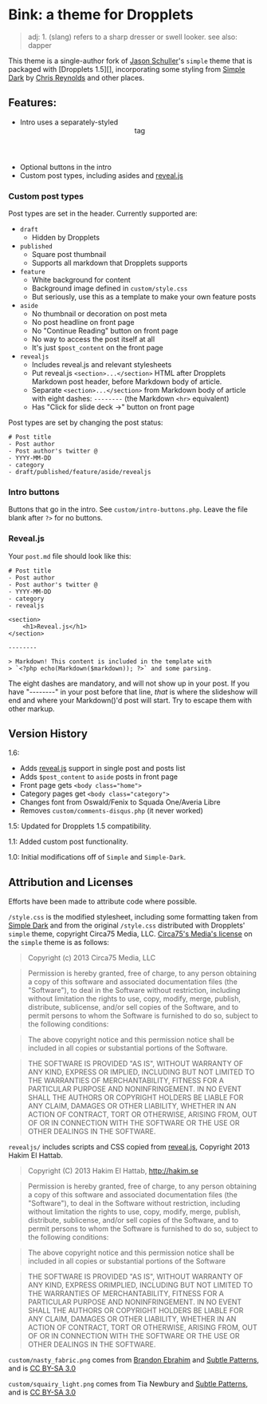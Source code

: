 # Bink: a theme for Dropplets

> adj: 1. (slang) refers to a sharp dresser or swell looker. see also: dapper

This theme is a single-author fork of [Jason Schuller][]'s `simple` theme that is packaged with [Dropplets 1.5][], incorporating some styling from [Simple Dark][] by [Chris Reynolds][] and other places. 

## Features:

* Intro uses a separately-styled <header> tag
* Optional buttons in the intro
* Custom post types, including asides and [reveal.js][]

### Custom post types

Post types are set in the header. Currently supported are:

* `draft`
    * Hidden by Dropplets
* `published`
    * Square post thumbnail
    * Supports all markdown that Dropplets supports
* `feature`
    * White background for content
    * Background image defined in `custom/style.css`
    * But seriously, use this as a template to make your own feature posts
* `aside`
    * No thumbnail or decoration on post meta
    * No post headline on front page
    * No "Continue Reading" button on front page
    * No way to access the post itself at all
    * It's just `$post_content` on the front page
* `revealjs`
    * Includes reveal.js and relevant stylesheets
    * Put reveal.js `<section>...</section>` HTML after Dropplets Markdown post header, before Markdown body of article.
    * Separate `<section>...</section>` from Markdown body of article with eight dashes: `--------` (the Markdown `<hr>` equivalent)
    * Has "Click for slide deck &rarr;" button on front page
    
Post types are set by changing the post status:

    # Post title 
    - Post author
    - Post author's twitter @
    - YYYY-MM-DD
    - category
    - draft/published/feature/aside/revealjs
    
### Intro buttons 

Buttons that go in the intro. See `custom/intro-buttons.php`. Leave the file blank after `?>` for no buttons. 

### Reveal.js

Your `post.md` file should look like this:

    # Post title
    - Post author
    - Post author's twitter @
    - YYYY-MM-DD
    - category
    - revealjs

    <section>
        <h1>Reveal.js</h1>
    </section>

    ----‐---

    > Markdown! This content is included in the template with
    > `<?php echo(Markdown($markdown)); ?>` and some parsing.

The eight dashes are mandatory, and will not show up in your post. If you have "--------" in your post before that line, *that* is where the slideshow will end and where your Markdown()'d post will start. Try to escape them with other markup.

## Version History

1.6:

- Adds [reveal.js][] support in single post and posts list
- Adds `$post_content` to `aside` posts in front page
- Front page gets `<body class="home">`
- Category pages get `<body class="category">`
- Changes font from Oswald/Fenix to Squada One/Averia Libre
- Removes `custom/comments-disqus.php` (it never worked)

1.5: Updated for Dropplets 1.5 compatibility.

1.1: Added custom post functionality.

1.0: Initial modifications off of `Simple` and `Simple-Dark`.

## Attribution and Licenses

Efforts have been made to attribute code where possible. 

`/style.css` is the modified stylesheet, including some formatting taken from [Simple Dark][] and from the original `/style.css` distributed with Dropplets' `simple` theme, copyright Circa75 Media, LLC. [Circa75's Media's license][] on the `simple` theme is as follows:

> Copyright (c) 2013 Circa75 Media, LLC

> Permission is hereby granted, free of charge, to any person obtaining a copy of this software and associated documentation files (the "Software"), to deal in the Software without restriction, including without limitation the rights to use, copy, modify, merge, publish, distribute, sublicense, and/or sell copies of the Software, and to permit persons to whom the Software is furnished to do so, subject to the following conditions:

> The above copyright notice and this permission notice shall be included in all copies or substantial portions of the Software.

> THE SOFTWARE IS PROVIDED "AS IS", WITHOUT WARRANTY OF ANY KIND, EXPRESS OR IMPLIED, INCLUDING BUT NOT LIMITED TO THE WARRANTIES OF MERCHANTABILITY, FITNESS FOR A PARTICULAR PURPOSE AND NONINFRINGEMENT. IN NO EVENT SHALL THE AUTHORS OR COPYRIGHT HOLDERS BE LIABLE FOR ANY CLAIM, DAMAGES OR OTHER LIABILITY, WHETHER IN AN ACTION OF CONTRACT, TORT OR OTHERWISE, ARISING FROM, OUT OF OR IN CONNECTION WITH THE SOFTWARE OR THE USE OR OTHER DEALINGS IN THE SOFTWARE.

`revealjs/` includes scripts and CSS copied from [reveal.js][], Copyright 2013 Hakim El Hattab.

> Copyright (C) 2013 Hakim El Hattab, http://hakim.se

> Permission is hereby granted, free of charge, to any person obtaining a copy of this software and associated documentation files (the "Software"), to deal in the Software without restriction, including without limitation the rights to use, copy, modify, merge, publish, distribute, sublicense, and/or sell copies of the Software, and to permit persons to whom the Software is furnished to do so, subject to the following conditions:

> The above copyright notice and this permission notice shall be included in all copies or substantial portions of the Software

> THE SOFTWARE IS PROVIDED "AS IS", WITHOUT WARRANTY OF ANY KIND, EXPRESS ORIMPLIED, INCLUDING BUT NOT LIMITED TO THE WARRANTIES OF MERCHANTABILITY, FITNESS FOR A PARTICULAR PURPOSE AND NONINFRINGEMENT. IN NO EVENT SHALL THE AUTHORS OR COPYRIGHT HOLDERS BE LIABLE FOR ANY CLAIM, DAMAGES OR OTHER LIABILITY, WHETHER IN AN ACTION OF CONTRACT, TORT OR OTHERWISE, ARISING FROM, OUT OF OR IN CONNECTION WITH THE SOFTWARE OR THE USE OR OTHER DEALINGS IN THE SOFTWARE.

`custom/nasty_fabric.png` comes from [Brandon Ebrahim](http://dribbble.com/graphcoder) and [Subtle Patterns](http://subtlepatterns.com/nasty-fabric/), and is [CC BY-SA 3.0](http://creativecommons.org/licenses/by-sa/3.0/)

`custom/squairy_light.png` comes from Tia Newbury and [Subtle Patterns](http://subtlepatterns.com/squairy/), and is [CC BY-SA 3.0](http://creativecommons.org/licenses/by-sa/3.0/)

[Dropplets]: http://dropplets.com/
[Jason Schuller]: http://jason.sc/
[Simple Dark]: https://gist.github.com/jazzsequence/5162736
[Chris Reynolds]: http://chrisreynolds.io/
[chrisreynolds.io/blog/]: http://chrisreynolds.io/blog/
[Circa75's Media's license]: https://github.com/circa75/dropplets#license
[reveal.js]: https://github.com/hakimel/reveal.js
